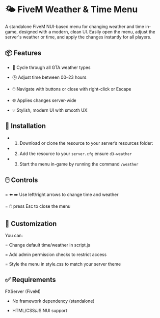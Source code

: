 # 🌤️ FiveM Weather & Time Menu
A standalone FiveM NUI-based menu for changing weather and time in-game, designed with a modern, clean UI. Easily open the menu, adjust the server's weather or time, and apply the changes instantly for all players.

## 📦 Features
 - 🔁 Cycle through all GTA weather types

 - 🕒 Adjust time between 00–23 hours

 - 🖱️ Navigate with buttons or close with right-click or Escape

 - 🌐 Applies changes server-wide

 - 💡 Stylish, modern UI with smooth UX

## 🚀 Installation

 - 1. Download or clone the resource to your server’s resources folder:

 - 2. Add the resource to your `server.cfg` ensure `d3-weather`

 - 3. Start the menu in-game by running the command `/weather`


## 🖱️ Controls
 = ⬅️ ➡️ Use left/right arrows to change time and weather

 = 🖱️  press Esc to close the menu


## 🔧 Customization
You can:

 = Change default time/weather in script.js

 = Add admin permission checks to restrict access

 = Style the menu in style.css to match your server theme


## ✅ Requirements
FXServer (FiveM)

 - No framework dependency (standalone)

 - HTML/CSS/JS NUI support

